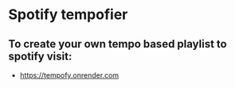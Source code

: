 # Spotify tempofier

## To create your own tempo based playlist to spotify visit:
* https://tempofy.onrender.com
